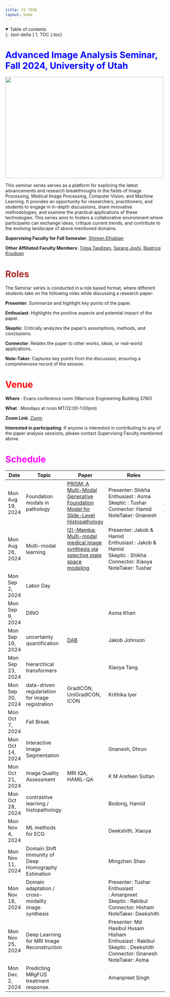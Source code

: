 ```yaml
---
title: CS 7938
layout: home
---
```

<details open markdown="block">
  <summary>
    Table of contents
  </summary>
  {: .text-delta }
1. TOC
{:toc}
</details>

# <span style="color:blue;">Advanced Image Analysis Seminar, Fall 2024, University of Utah</span>

<img src='class-pic.png' width="500" height="320">

This seminar series serves as a platform for exploring the latest advancements and research breakthroughs in the fields of Image Processing, Medical Image Processing, Computer Vision, and Machine Learning. It provides an opportunity for researchers, practitioners, and students to engage in in-depth discussions, share innovative methodologies, and examine the practical applications of these technologies. This series aims to fosters a collaborative environment where participants can exchange ideas, critique current trends, and contribute to the evolving landscape of above mentioned domains.

**Supervising Faculty for Fall Semester**: [Shireen Elhabian](https://www.sci.utah.edu/~shireen/)

**Other Affiliated Faculty Members**: [Tolga Tasdizen](https://www.sci.utah.edu/~tolga/), [Sarang Joshi](https://www.bme.utah.edu/profile/?unid=u0492366), [Beatrice Knudsen](https://healthcare.utah.edu/find-a-doctor/beatrice-s-knudsen)

# <span style="color:brown;">Roles</span>
The Seminar series is conducted in a role based format, where different students take on the following roles while discussing a research paper:

**Presenter**: Summarize and highlight key points of the paper.

**Enthusiast**: Highlights the positive aspects and potential impact of the paper.

**Skeptic**: Critically analyzes the paper’s assumptions, methods, and conclusions.

**Connector**: Relates the paper to other works, ideas, or real-world applications.

**Note-Taker**: Captures key points from the discussion, ensuring a comprehensive record of the session.

# <span style="color:red;">Venue</span>

**Where** : Evans conference room (Warnock Engineering Building 3780)

**What** : Mondays at noon MT(12:00-1:00pm)

**Zoom Link**: [Zoom](https://utah.zoom.us/j/91366600599?pwd=eYMNAYsdFo9rThc5JMZoNOcbM3tdRo.1)

**Interested in participating**: If anyone is interested in contributing to any of the paper analysis sessions, please contact Supervising Faculty mentioned above.

# <span style="color:magenta;">Schedule</span>

| Date             | Topic                                               | Paper                                                                                                                | Roles                                                                                                                       | Slides                                                                                                                    |
| ---------------- | --------------------------------------------------- | -------------------------------------------------------------------------------------------------------------------- | --------------------------------------------------------------------------------------------------------------------------- | ------------------------------------------------------------------------------------------------------------------------- |
| Mon Aug 19, 2024 | Foundation modals in pathology                      | [PRISM: A Multi-Modal Generative Foundation Model for Slide-Level Histopathology](https://arxiv.org/abs/2405.10254)  | Presenter: Shikha<br>Enthusiast : Asma<br>Skeptic : Tushar<br>Connector: Hamid<br>NoteTaker: Gnanesh                        | [Foundation Models in Histopathology](https://drive.google.com/file/d/1_8onG9bwkXnuGvB5jRlvlK37tSIqAscv/view?usp=sharing) |
| Mon Aug 26, 2024 | Multi-modal learning                                | [I2I-Mamba: Multi-modal medical image synthesis via selective state space modeling](http://arxiv.org/abs/2405.14022) | Presenter: Jakob & Hamid<br>Enthusiast : Jakob & Hamid<br>Skeptic : Shikha<br>Connector: Xiaoya<br>NoteTaker: Tushar        |                                                                                                                           |
| Mon Sep 2, 2024  | Labor Day                                           |                                                                                                                      |                                                                                                                             |                                                                                                                           |
| Mon Sep 9, 2024  | DINO                                                |                                                                                                                      | Asma Khan                                                                                                                   |                                                                                                                           |
| Mon Sep 16, 2024 | uncertainty quantification                          | [DAB](https://arxiv.org/abs/2406.10775)                                                                              | Jakob Johnson                                                                                                               |                                                                                                                           |
| Mon Sep 23, 2024 | hierarchical transformers                           |                                                                                                                      | Xiaoya Tang                                                                                                                 |                                                                                                                           |
| Mon Sep 30, 2024 | data-driven regulariation for image registration    | GradICON, UniGradICON, ICON                                                                                          | Krithika Iyer                                                                                                               |                                                                                                                           |
| Mon Oct 7, 2024  | Fall Break                                          |                                                                                                                      |                                                                                                                             |                                                                                                                           |
| Mon Oct 14, 2024 | Interactive Image Segmentation                      |                                                                                                                      | Gnanesh, Dhruv                                                                                                              |                                                                                                                           |
| Mon Oct 21, 2024 | Image Quality Assessment                            | MRI IQA, HAMIL-QA                                                                                                    | K M Arefeen Sultan                                                                                                          |                                                                                                                           |
| Mon Oct 28, 2024 | contrastive learning / histopathology               |                                                                                                                      | Bodong, Hamid                                                                                                               |                                                                                                                           |
| Mon Nov 4, 2024  | ML methods for ECG                                  |                                                                                                                      | Deekshith, Xiaoya                                                                                                           |                                                                                                                           |
| Mon Nov 11, 2024 | Domain Shift Immunity of Deep Homography Estimation |                                                                                                                      | Mingzhen Shao                                                                                                               |                                                                                                                           |
| Mon Nov 18, 2024 | Domain adaptation / cross-modality image synthesis  |                                                                                                                      | Presenter: Tushar<br>Enthusiast : Amanpreet<br>Skeptic : Rakibul<br>Connector: Hisham<br>NoteTaker: Deekshith               |                                                                                                                           |
| Mon Nov 25, 2024 | Deep Learning for MRI Image Reconstruction          |                                                                                                                      | Presenter: Md Hasibul Husain Hisham<br>Enthusiast : Rakibul<br>Skeptic : Deekshith<br>Connector: Gnanesh<br>NoteTaker: Asma |                                                                                                                           |
| Mon Dec 2, 2024  | Predicting MRgFUS treatment response.               |                                                                                                                      | Amanpreet Singh                                                                                                             |
